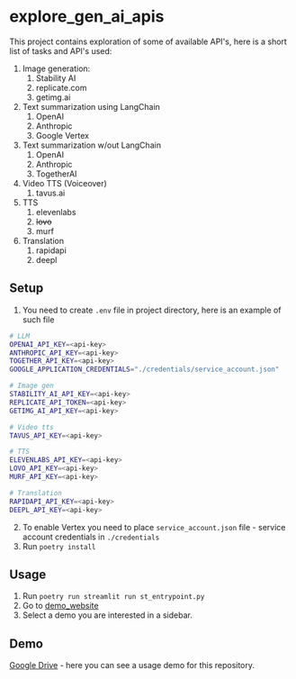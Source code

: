 # explore_gen_ai_apis

This project contains exploration of some of available API's, here is a short list of tasks and API's used:

1. Image generation:
   1. Stability AI
   2. replicate.com
   3. getimg.ai
2. Text summarization using LangChain
   1. OpenAI
   2. Anthropic
   3. Google Vertex
3. Text summarization w/out LangChain
   1. OpenAI
   2. Anthropic
   3. TogetherAI
4. Video TTS (Voiceover)
   1. tavus.ai
5. TTS
   1. elevenlabs
   2. ~~lovo~~
   3. murf
6. Translation
   1. rapidapi
   2. deepl

## Setup

1. You need to create `.env` file in project directory, here is an example of such file

```bash
# LLM
OPENAI_API_KEY=<api-key>
ANTHROPIC_API_KEY=<api-key>
TOGETHER_API_KEY=<api-key>
GOOGLE_APPLICATION_CREDENTIALS="./credentials/service_account.json"

# Image gen
STABILITY_AI_API_KEY=<api-key>
REPLICATE_API_TOKEN=<api-key>
GETIMG_AI_API_KEY=<api-key>

# Video tts
TAVUS_API_KEY=<api-key>

# TTS
ELEVENLABS_API_KEY=<api-key>
LOVO_API_KEY=<api-key>
MURF_API_KEY=<api-key>

# Translation
RAPIDAPI_API_KEY=<api-key>
DEEPL_API_KEY=<api-key>

```

2. To enable Vertex you need to place `service_account.json` file - service account credentials in `./credentials`
3. Run `poetry install`

## Usage

1. Run `poetry run streamlit run st_entrypoint.py`
2. Go to [demo_website](http://localhost:8501)
3. Select a demo you are interested in a sidebar.

## Demo

[Google Drive](https://drive.google.com/file/d/18queIjy7OPOuyC-XTuw2RbubCedYwk04/view?usp=sharing) - here you can see a usage demo for this repository.
